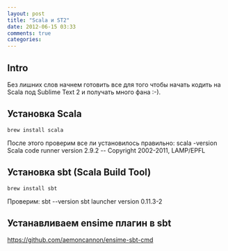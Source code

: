 ```yaml
---
layout: post
title: "Scala и ST2"
date: 2012-06-15 03:33
comments: true
categories: 
---
```


## Intro
Без лишних слов начнем готовить все для того чтобы начать кодить на Scala под Sublime Text 2 и получать много фана :-).

## Установка Scala
	brew install scala
После этого проверим все ли установилось правильно:
	scala -version
	Scala code runner version 2.9.2 -- Copyright 2002-2011, LAMP/EPFL

## Установка sbt (Scala Build Tool)
	brew install sbt
Проверим:
	sbt --version
	sbt launcher version 0.11.3-2

## Устанавливаем ensime плагин в sbt
https://github.com/aemoncannon/ensime-sbt-cmd
